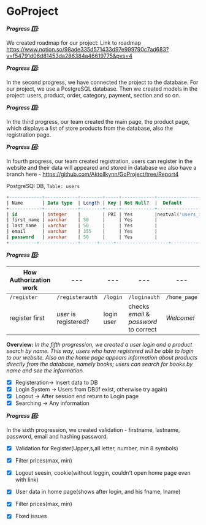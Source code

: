 # GoProject


***__Progress 1️⃣:__***

We created roadmap for our project:
Link to roadmap
https://www.notion.so/98ade335d571433d97e999790c7ad683?v=f54791d06d81453da286384a46619775&pvs=4

***__Progress 2️⃣:__***

In the second progress, we have connected the project to the database. For our project, we use a PostgreSQL database. Then we created models in the project: users, product, order, category, payment, section and so on. 

***__Progress 3️⃣:__***

In the third progress, our team created the main page, the product page, which displays a list of store products from the database, also the registration page.

***__Progress 4️⃣:__***

In fourth progress, our team created registration, users can register in the website and their data will appeared and stored in database
we also have a branch here - https://github.com/Aktollkynn/GoProject/tree/Report4
  
PostgreSQl DB,  `Table: users`
```sql
+------------+------------+--------+-----+------------+----------------------------------+
| Name       | Data type  | Length | Key | Not Null?  |  Default                         |
+------------+------------+--------+-----+------------+----------------------------------+
| id         | integer    |        | PRI | Yes        |nextval('users_id_seq'::regclass) |
| first_name | varchar    | 50     |     | Yes        |                                  |
| last_name  | varchar    | 50     |     | Yes        |                                  |
| email      | varchar    | 355    |     | Yes        |                                  |
| password   | varchar    | 50     |     | Yes        |                                  |
+----------+--------------+------+-----+-------------------+-----------------------------+
```
***__Progress 5️⃣:__*** 


| __How Authorization work__|---|---|---|---| ---|
|     ---        |       ---              |       ---  |      ---                                |    ---       | ---        |
| `/register `   | `/registerauth`        | `/login`   | `/loginauth`                            | `/home_page` | `/logout`  | 
| register first | _user_ is  registered? | login user | checks _email_ & _password_ to correct  | *Welcome!*   | end session|

**Overview:** *In the fifth progression, we created a user login and a product search by name. This way, users who have registered will be able to login to our website. Also on the home page appears information about products directly from the database, namely books; users can search for books by name and see the information.*

- [x] Registeration-> Insert data to DB
- [x] Login System -> Users from DB(if exist, otherwise try again)
- [x] Logout -> After session end return to Login page
- [x] Searching -> Any information

***__Progress 6️⃣:__*** 

 In the sixth progression, we created validation - firstname, lastname, password, email and hashing password.
 - [x] Validation for Register(Upper,s,all letter, number, min 8 symbols) 
 - [x] Filter prices(max, min)
 - [x] Logout seesin, cookie(without loggin, couldn't open home page even with link)
 - [x] User data in home page(shows after login, and his fname, lname)
 - [x] Filter prices(max, min)
 - [x] Fixed issues

 
